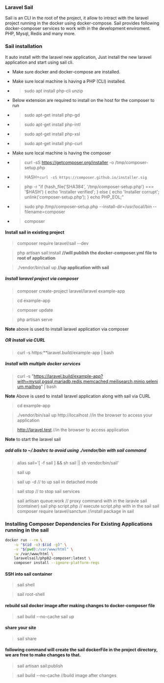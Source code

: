 ### Laravel Sail
Sail is an CLI in the root of the project, it allow to intract with the laravel project running in the docker using docker-compose. Sail provides following docker-composer services to work with in the development enviroment. PHP, Mysql, Redis and many more.

### Sail installation
It auto install with the laravel new application, Just install the new laravel application and start using sail cli.
 
* Make sure docker and docker-compose are installed.
* Make sure local machine is having a PHP (CLI) installed.
* > sudo apt install php-cli unzip
* Below extension are required to install on the host for the composer to run
* > sudo apt-get install php-gd
* > sudo apt-get install php-intl
* > sudo apt-get install php-xsl
* > sudo apt-get install php-curl

* Make sure local machine is having the composer
* > curl -sS https://getcomposer.org/installer -o /tmp/composer-setup.php
* > HASH=`curl -sS https://composer.github.io/installer.sig`
* > php -r "if (hash_file('SHA384', '/tmp/composer-setup.php') === '$HASH') { echo 'Installer verified'; } else { echo 'Installer corrupt'; unlink('composer-setup.php'); } echo PHP_EOL;"
* > sudo php /tmp/composer-setup.php --install-dir=/usr/local/bin --filename=composer
* > composer

#### Install sail in existing project
> composer require laravel/sail --dev

> php artisan sail:install **//will publish the docker-composer.yml file to root of application**

> ./vendor/bin/sail up **//up application with sail**
##### Install laravel project via composer
> composer create-project laravel/laravel example-app

> cd example-app

> composer update

> php artisan serve

**Note** above is used to install laravel application via composer

##### OR Install via CURL
> curl -s https:**laravel.build/example-app | bash

##### Install with multiple docker services
> curl -s "https://laravel.build/example-app?with=mysql,pgsql,mariadb,redis,memcached,meilisearch,minio,selenium,mailhog" | bash

**Note** Above is used to install laravel application along with sail via CURL

> cd example-app

> ./vendor/bin/sail up
> http://localhost //in the browser to access your application

> http://laravel.test //in the browser to access application

**Note** to start the laravel sail 

##### add alis to ~/.bashrc to avoid using ./vendor/bin with sail command
> alias sail='[ -f sail ] && sh sail || sh vendor/bin/sail'

> sail up 

> sail up -d // to up sail in detached mode

> sail stop // to stop sail services

> sail artisan queue:work // proxy command with in the laravle sail (container) 
> sail php script.php // execute script.php with in the sail
> sail composer require laravel/sanctum //install package in sail

### Installing Composer Dependencies For Existing Applications running in the sail
```bash
docker run --rm \
    -u "$(id -u):$(id -g)" \
    -v "$(pwd):/var/www/html" \
    -w /var/www/html \
    laravelsail/php82-composer:latest \
    composer install --ignore-platform-reqs
```
    
#### SSH into sail container
> sail shell

> sail root-shell

#### rebuild sail docker image after making changes to docker-composer file
> sail build --no-cache
> sail up

#### share your site
> sail share

#### following command will create the sail dockerFile in the project directory, we are free to make changes to that.
> sail artisan sail:publish

> sail build --no-cache //build image after changes
